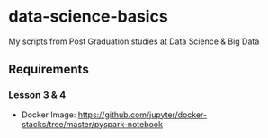 # data-science-basics

My scripts from Post Graduation studies at Data Science &amp; Big Data

## Requirements

### Lesson 3 & 4

- Docker Image: https://github.com/jupyter/docker-stacks/tree/master/pyspark-notebook
